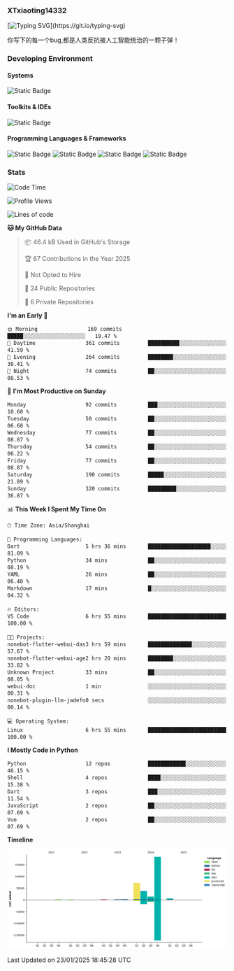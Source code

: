 ### XTxiaoting14332

[![Typing SVG](https://readme-typing-svg.herokuapp.com?font=JetBrians+Mono&pause=1000&random=false&width=435&lines=Hello+World!)](https://git.io/typing-svg)

你写下的每一个bug,都是人类反抗被人工智能统治的一颗子弹！

### Developing Environment

#### Systems

![Static Badge](https://img.shields.io/badge/Ubuntu-%20?style=flat-square&logo=ubuntu&logoColor=white&color=E34F26)

#### Toolkits & IDEs

![Static Badge](https://img.shields.io/badge/Visual%20Studio%20Code-%20?style=flat-square&logo=visualstudiocode&logoColor=white&color=blue)

#### Programming Languages & Frameworks

![Static Badge](https://img.shields.io/badge/Dart-%20?style=flat-square&logo=dart&logoColor=white&color=0175C2)
![Static Badge](https://img.shields.io/badge/Flutter-%20?style=flat-square&logo=flutter&logoColor=white&color=02569B)
![Static Badge](https://img.shields.io/badge/Python-%20?style=flat-square&logo=python&logoColor=white&color=E7A781)
![Static Badge](https://img.shields.io/badge/Bash%20Shell-%20?style=flat-square&logo=shell&logoColor=white&color=49D868)

### Stats

<!--START_SECTION:waka-->
![Code Time](http://img.shields.io/badge/Code%20Time-264%20hrs%206%20mins-blue)

![Profile Views](http://img.shields.io/badge/Profile%20Views-0-blue)

![Lines of code](https://img.shields.io/badge/From%20Hello%20World%20I%27ve%20Written-323.7%20thousand%20lines%20of%20code-blue)

**🐱 My GitHub Data** 

> 📦 46.4 kB Used in GitHub's Storage 
 > 
> 🏆 67 Contributions in the Year 2025
 > 
> 🚫 Not Opted to Hire
 > 
> 📜 24 Public Repositories 
 > 
> 🔑 6 Private Repositories 
 > 
**I'm an Early 🐤** 

```text
🌞 Morning                169 commits         █████░░░░░░░░░░░░░░░░░░░░   19.47 % 
🌆 Daytime                361 commits         ██████████░░░░░░░░░░░░░░░   41.59 % 
🌃 Evening                264 commits         ████████░░░░░░░░░░░░░░░░░   30.41 % 
🌙 Night                  74 commits          ██░░░░░░░░░░░░░░░░░░░░░░░   08.53 % 
```
📅 **I'm Most Productive on Sunday** 

```text
Monday                   92 commits          ███░░░░░░░░░░░░░░░░░░░░░░   10.60 % 
Tuesday                  58 commits          ██░░░░░░░░░░░░░░░░░░░░░░░   06.68 % 
Wednesday                77 commits          ██░░░░░░░░░░░░░░░░░░░░░░░   08.87 % 
Thursday                 54 commits          ██░░░░░░░░░░░░░░░░░░░░░░░   06.22 % 
Friday                   77 commits          ██░░░░░░░░░░░░░░░░░░░░░░░   08.87 % 
Saturday                 190 commits         █████░░░░░░░░░░░░░░░░░░░░   21.89 % 
Sunday                   320 commits         █████████░░░░░░░░░░░░░░░░   36.87 % 
```


📊 **This Week I Spent My Time On** 

```text
🕑︎ Time Zone: Asia/Shanghai

💬 Programming Languages: 
Dart                     5 hrs 36 mins       ████████████████████░░░░░   81.09 % 
Python                   34 mins             ██░░░░░░░░░░░░░░░░░░░░░░░   08.19 % 
YAML                     26 mins             ██░░░░░░░░░░░░░░░░░░░░░░░   06.40 % 
Markdown                 17 mins             █░░░░░░░░░░░░░░░░░░░░░░░░   04.32 % 

🔥 Editors: 
VS Code                  6 hrs 55 mins       █████████████████████████   100.00 % 

🐱‍💻 Projects: 
nonebot-flutter-webui-das3 hrs 59 mins       ██████████████░░░░░░░░░░░   57.67 % 
nonebot-flutter-webui-age2 hrs 20 mins       ████████░░░░░░░░░░░░░░░░░   33.82 % 
Unknown Project          33 mins             ██░░░░░░░░░░░░░░░░░░░░░░░   08.05 % 
webui-doc                1 min               ░░░░░░░░░░░░░░░░░░░░░░░░░   00.31 % 
nonebot-plugin-llm-jadefo0 secs              ░░░░░░░░░░░░░░░░░░░░░░░░░   00.14 % 

💻 Operating System: 
Linux                    6 hrs 55 mins       █████████████████████████   100.00 % 
```

**I Mostly Code in Python** 

```text
Python                   12 repos            ████████████░░░░░░░░░░░░░   46.15 % 
Shell                    4 repos             ████░░░░░░░░░░░░░░░░░░░░░   15.38 % 
Dart                     3 repos             ███░░░░░░░░░░░░░░░░░░░░░░   11.54 % 
JavaScript               2 repos             ██░░░░░░░░░░░░░░░░░░░░░░░   07.69 % 
Vue                      2 repos             ██░░░░░░░░░░░░░░░░░░░░░░░   07.69 % 
```



**Timeline**

![Lines of Code chart](https://raw.githubusercontent.com/XTxiaoting14332/XTxiaoting14332/main/assets/bar_graph.png)


 Last Updated on 23/01/2025 18:45:28 UTC
<!--END_SECTION:waka-->